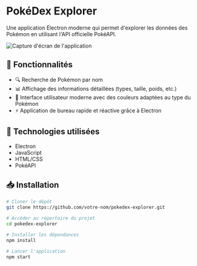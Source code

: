 # PokéDex Explorer

Une application Electron moderne qui permet d'explorer les données des Pokémon en utilisant l'API officielle PokéAPI.

![Capture d'écran de l'application](https://raw.githubusercontent.com/PokeAPI/sprites/master/sprites/pokemon/25.png)

## 🌟 Fonctionnalités

- 🔍 Recherche de Pokémon par nom
- 📊 Affichage des informations détaillées (types, taille, poids, etc.)
- 🎨 Interface utilisateur moderne avec des couleurs adaptées au type du Pokémon
- ⚡ Application de bureau rapide et réactive grâce à Electron

## 🚀 Technologies utilisées

- Electron
- JavaScript
- HTML/CSS
- PokéAPI

## 📥 Installation

```bash
# Cloner le dépôt
git clone https://github.com/votre-nom/pokedex-explorer.git

# Accéder au répertoire du projet
cd pokedex-explorer

# Installer les dépendances
npm install

# Lancer l'application
npm start